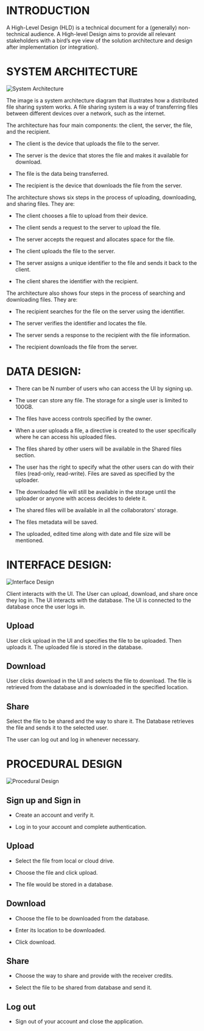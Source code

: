 # INTRODUCTION

A High-Level Design (HLD) is a technical document for a (generally) non-technical audience. A High-level Design aims to provide all relevant stakeholders with a bird’s eye view of the solution architecture and design after implementation (or integration).

# SYSTEM ARCHITECTURE

![System Architecture](arch.png)

The image is a system architecture diagram that illustrates how a distributed file sharing system works. A file sharing system is a way of transferring files between different devices over a network, such as the internet. 

The architecture has four main components: the client, the server, the file, and the recipient. 

- The client is the device that uploads the file to the server. 

- The server is the device that stores the file and makes it available for download. 
- The file is the data being transferred. 
- The recipient is the device that downloads the file from the server. 

The architecture shows six steps in the process of uploading, downloading, and sharing files. They are: 

- The client chooses a file to upload from their device. 

- The client sends a request to the server to upload the file. 

- The server accepts the request and allocates space for the file. 

- The client uploads the file to the server. 

- The server assigns a unique identifier to the file and sends it back to the client. 

- The client shares the identifier with the recipient. 

The architecture also shows four steps in the process of searching and downloading files. They are: 

- The recipient searches for the file on the server using the identifier. 

- The server verifies the identifier and locates the file. 

- The server sends a response to the recipient with the file information. 

- The recipient downloads the file from the server.  

# DATA DESIGN: 

- There can be N number of users who can access the UI by signing up. 

- The user can store any file. The storage for a single user is limited to 100GB.  

- The files have access controls specified by the owner.  

- When a user uploads a file, a directive is created to the user specifically where he can access his uploaded files.  

- The files shared by other users will be available in the Shared files section.  

- The user has the right to specify what the other users can do with their files (read-only, read-write). Files are saved as specified by the uploader.  

- The downloaded file will still be available in the storage until the uploader or anyone with access decides to delete it.  

- The shared files will be available in all the collaborators' storage. 

- The files metadata will be saved. 

- The uploaded, edited time along with date and file size will be mentioned. 
 

# INTERFACE DESIGN:  

![Interface Design](interface.png)

Client interacts with the UI. The User can upload, download, and share once they log in. The UI interacts with the database. The UI is connected to the database once the user logs in. 

## Upload 

User click upload in the UI and specifies the file to be uploaded. Then uploads it. The uploaded file is stored in the database.  

## Download

User clicks download in the UI and selects the file to download. The file is retrieved from the database and is downloaded in the specified location. 

## Share

Select the file to be shared and the way to share it. The Database retrieves the file and sends it to the selected user. 

The user can log out and log in whenever necessary. 

# PROCEDURAL DESIGN    

![Procedural Design](proc.png)

## Sign up and Sign in

- Create an account and verify it. 

- Log in to your account and complete authentication. 

## Upload

- Select the file from local or cloud drive. 

- Choose the file and click upload. 

- The file would be stored in a database. 

## Download

- Choose the file to be downloaded from the database. 

- Enter its location to be downloaded. 

- Click download. 

## Share 

- Choose the way to share and provide with the receiver credits. 

- Select the file to be shared from database and send it. 

## Log out 

- Sign out of your account and close the application. 

 